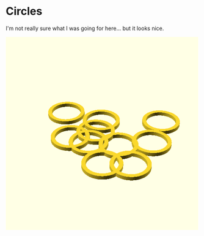 # Circles

I'm not really sure what I was going for here... but it looks nice.

![Animation](animation.gif)
